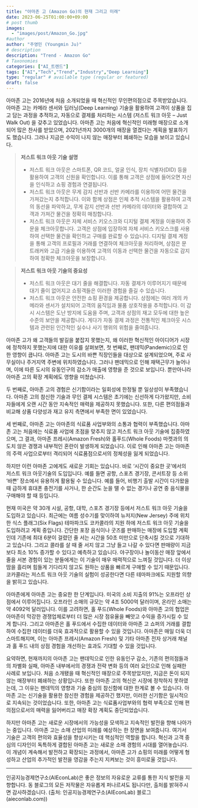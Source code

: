 ```yaml
---
title: "아마존 고 (Amazon Go)의 현재 그리고 미래"
date: 2023-06-25T01:00:00+09:00
# post thumb
images:
  - "images/post/Amazon_Go.jpg"
#author
author: "주영민 (Youngmin Ju)"
# description
description: "Trend - Amazon Go"
# Taxonomies
categories: ["AI_트렌드"]
tags: ["AI","Tech","Trend","Industry","Deep Learning"]
type: "regular" # available type (regular or featured)
draft: false
---
```


아마존 고는 2016년에 처음 소개되었을 때 혁신적인 무인편의점으로 주목받았습니다. 아마존 고는 카메라 센서와 딥러닝(Deep Learning) 기술을 활용하여 고객이 상품을 집고 담는 과정을 추적하고, 자동으로 결제를 처리하는 시스템 (저스트 워크 아웃 – Just Walk Out) 을 갖추고 있었습니다. 아마존 고는 처음에 혁신적인 미래형 매장으로 소개되어 많은 찬사를 받았으며, 2021년까지 3000개의 매장을 열겠다는 계획을 발표하기도 했습니다. 그러나 지금은 수익이 나지 않는 매장부터 폐쇄하는 모습을 보이고 있습니다.

> **저스트 워크 아웃 기술 설명**
> - 저스트 워크 아웃은 스마트폰, QR 코드, 얼굴 인식, 장치 식별자(DID) 등을 활용하여 고객의 신원을 확인합니다. 이를 통해 고객은 상점에 들어오면 자신을 인식하고 쇼핑 경험과 연결됩니다.
> - 저스트 워크 아웃은 무게 감지 선반과 선반 카메라를 이용하여 어떤 물건을 가져갔는지 추적합니다. 이와 함께 상점은 인체 추적 시스템을 활용하여 고객의 동선을 파악하고, 무게 감지 선반과 선반 카메라의 데이터와 결합하여 고객과 가져간 물건을 정확히 매칭합니다.
> - 저스트 워크 아웃은 자체 서비스 키오스크와 디지털 결제 계정을 이용하여 주문을 체크아웃합니다. 고객은 상점에 입장하여 자체 서비스 키오스크를 사용하여 선택한 물건을 확인하고 구매를 완료할 수 있습니다. 디지털 결제 계정을 통해 고객의 프로필과 거래를 연결하여 체크아웃을 처리하며, 상점은 문 트래커와 고급 기술을 이용하여 고객의 이동과 선택한 물건을 자동으로 감지하여 정확한 체크아웃을 보장합니다.

> **저스트 워크 아웃 기술의 중요성**
> - 저스트 워크 아웃은 대기 줄을 해결합니다. 자동 결제가 이루어지기 때문에 대기 줄이 없어지고 쇼핑객들은 이러한 경험을 즐길 수 있습니다.
> - 저스트 워크 아웃은 안전한 쇼핑 환경을 제공합니다. 상점에는 여러 개의 카메라와 센서가 설치되어 고객의 움직임과 물품 상호작용을 추적합니다. 이 감시 시스템은 도난 방지에 도움을 주며, 고객과 상점의 재고 모두에 대한 높은 수준의 보안을 제공합니다. 게다가 자동 결제 과정은 전통적인 체크아웃 시스템과 관련된 인간적인 실수나 사기 행위의 위험을 줄여줍니다.

아마존 고가 왜 고객들의 발길을 붙잡지 못했는지, 왜 이러한 혁신적인 아이디어가 시장에 정착하지 못했는지에 대한 이유를 살펴보면,
첫 번째로, 팬데믹(Pandemic)으로 인한 영향이 큽니다. 아마존 고는 도시의 바쁜 직장인들을 대상으로 설계되었으며, 주로 사무실이나 주거지역 주변에 위치하였습니다. 그러나 팬데믹으로 인해 재택근무가 늘어나며, 이에 따른 도시의 유동인구의 감소가 매출에 영향을 준 것으로 보입니다. 뿐만아니라 아마존 고의 확장 계획에도 영향을 미쳤습니다.

두 번째로, 아마존 고의 경험은 신기함이라는 일회성에 한정될 뿐 일상성이 부족했습니다. 아마존 고의 참신한 기술과 무인 결제 시스템은 초기에는 신선하게 다가왔지만, 소비자들에게 오랜 시간 동안 지속적인 매력을 제공하지 못했습니다. 또한, 다른 편의점들과 비교해 상품 다양성과 재고 유지 측면에서 부족한 면이 있었습니다.

세 번째로, 아마존 고는 아마존의 식료품 사업부와의 소통과 협력이 부족했습니다. 아마존 고는 처음에는 식료품 사업에 초점을 맞추지 않고 저스트 워크 아웃 기술에 집중하였으며, 그 결과, 아마존 프레시(Amazon Fresh)와 홀푸드(Whole Foods) 마켓과의 의도치 않은 경쟁과 내부적인 혼란이 발생하게 되었습니다. 이로 인해 아마존 고는 아마존의 주력 사업으로부터 격리되어 식료품점으로서의 정체성을 잃게 되었습니다.

하지만 이런 아마존 고에게도 새로운 기회는 있습니다. 바로 ‘시간이 중요한 곳’에서의 저스트 워크 아웃기술의 도입입니다. 예를 들면 공항, 스포츠 경기장, 콘서트장 등 소위 ‘바쁜’ 장소에서 유용하게 활용될 수 있습니다. 예를 들어, 비행기 출발 시간이 다가왔을 때 급하게 휴대폰 충전기를 사거나, 한 순간도 눈을 땔 수 없는 경기나 공연 중 음식물을 구매해야 할 때 등입니다.

현재 미국은 약 30개 시설, 공항, 대학, 스포츠 경기장 등에서 저스트 워크 아웃 기술을 도입하고 있습니다. 최근에는 여름 성수기를 맞이하여 뉴저지(New Jersey) 주에 위치한 식스 플래그(Six Flags) 테마파크도 코카콜라의 지원 하에 저스트 워크 아웃 기술을 도입하려고 계획 중입니다. 간단한 포장 음식이나 굿즈를 판매하는 매장에 도입할 계획인데 기존에 최대 6분이 걸렸던 줄 서는 시간을 50초 미만으로 단축시킬 것으로 기대하고 있습니다. 그리고 콜라를 살 때 줄 서지 않고 그냥 들고 나갈 수 있다면 판매량이 지금보다 최소 10% 증가할 수 있다고 예측하고 있습니다. 야구장이나 놀이동산 매장 앞에서 줄을 서본 경험이 있는 분들에게는 이 기술이 매우 매력적으로 느껴질 것입니다. 더 이상 땀을 흘리며 힘들게 기다리지 않고도 원하는 상품을 빠르게 구매할 수 있기 때문입니다. 코카콜라는 저스트 워크 아웃 기술의 실험이 성공한다면 다른 테마파크에도 지원할 의향을 밝히고 있습니다. 

아마존에게 아마존 고는 중요한 한 단계입니다. 미국의 소비 지출의 91%는 오프라인 상점에서 이루어집니다. 오프라인 소매의 규모는 약 4조 5000억 달러이며, 온라인 소매는 약 4092억 달러입니다. 이를 고려하면, 홀 푸드(Whole Foods)와 아마존 고의 협업은 아마존이 막강한 경쟁업체로부터 더 많은 시장 점유율을 빼앗고 수익을 증가시킬 수 있게 합니다. 그리고 아마존은 홀 푸드에서 수집한 데이터와 아마존 고 쇼퍼의 거래를 결합하여 수집한 데이터를 더욱 효과적으로 활용할 수 있을 것입니다. 아마존은 매일 더욱 더 스마트해지며, 이는 아마존 프레시(Amazon Fresh) 및 기타 아마존 전자 상거래 채널과 홀 푸드 내의 상점 경험을 개선하는 효과도 기대할 수 있을 것입니다. 


요약하면, 현재까지의 아마존 고는 팬데믹으로 인한 유동인구 감소, 기존의 편의점들과의 차별화 실패, 아마존 내부에서의 경쟁과 전략 변화 등의 여러 요인으로 인해 실패한 사례로 보입니다. 처음 소개됐을 때 혁신적인 매장으로 주목받았지만, 지금은 돈이 되지 않는 매장부터 폐쇄하는 상황입니다. 또한 아마존 고의 혁신은 시장에 정착하지 못하였는데, 그 이유는 팬데믹의 영향과 기술 중심의 참신함에 대한 한계로 볼 수 있습니다. 아마존 고는 신기술을 활용한 참신한 경험을 제공하긴 했지만, 이러한 신기함은 일시적으로 지속되는 것이었습니다. 또한, 아마존 고는 식료품사업부와의 협력 부족으로 인해 편의점으로서의 매력을 잃어버리고 매장 확장 계획도 중단되었습니다. 

하지만 아마존 고는 새로운 시장에서의 가능성을 모색하고 지속적인 발전을 향해 나아가는 중입니다. 아마존 고는 소매 산업의 미래를 예상하는 한 장면을 보여줍니다. 여기서 기술은 고객의 편의와 효율성을 향상시키는 데 핵심적인 역할을 합니다. 혁신과 고객 중심의 디자인이 독특하게 결합된 아마존 고는 새로운 소매 경험의 시대를 열어놓습니다. 이 개념이 계속해서 발전하고 확장되는 과정에서, 아마존 고가 쇼핑의 미래를 어떻게 형성하고 산업의 추가적인 발전을 영감을 주는지 지켜보는 것이 흥미로울 것입니다.

<hr>

인공지능경제연구소(AIEconLab)은 좋은 정보의 자유로운 교류를 통한 지식 발전을 지향합니다. 동 블로그의 모든 저작물은 자유롭게 퍼나르셔도 됩니다만, 출처를 밝혀주시면 감사하겠습니다. 
(출처: 인공지능경제연구소(AIEconLab) 블로그(aieconlab.com))
